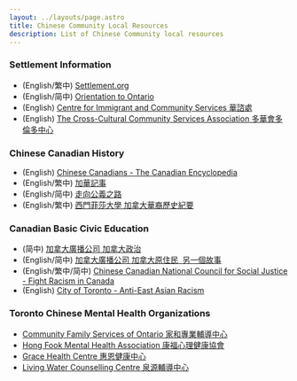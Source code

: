 ```yaml
---
layout: ../layouts/page.astro
title: Chinese Community Local Resources
description: List of Chinese Community local resources
---
```


### Settlement Information

-   (English/繁中) [Settlement.org](https://settlement.org/translated-information/chinese-traditional/)
-   (English/简中) [Orientation to Ontario](https://orientationontario.ca/)
-   (English) [Centre for Immigrant and Community Services 華諮處](https://www.cicscanada.com/)
-   (English) [The Cross-Cultural Community Services Association 多華會多倫多中心](https://tccsa.on.ca/)

### Chinese Canadian History

-   (English) [Chinese Canadians - The Canadian Encyclopedia](https://www.thecanadianencyclopedia.ca/en/article/chinese-canadians)
-   (English/繁中) [加華記事](http://wayback.archive-it.org/4160/20160413225613/http://ccs.library.ubc.ca/)
-   (English/简中) [走向公義之路](http://web.archive.org/web/20110903083038/http://www.roadtojustice.ca/)
-   (English/繁中) [西門菲莎大學 加拿大華裔歷史紀要](https://www.sfu.ca/chinese-canadian-history/chart.html)

### Canadian Basic Civic Education

-   (简中) [加拿大廣播公司 加拿大政治](https://www.rcinet.ca/politique-canadienne-zh/)
-   (English/简中) [加拿大廣播公司 加拿大原住民  另一個故事](https://www.rcinet.ca/autochtones-zh/)
-   (English/繁中/简中) [Chinese Canadian National Council for Social Justice - Fight Racism in Canada](https://ccncsj.ca/fightracismincanada/)
-   (English)  [City of Toronto - Anti-East Asian Racism](https://www.toronto.ca/community-people/get-involved/community/toronto-for-all/anti-east-asian-racism/)

### Toronto Chinese Mental Health Organizations

-   [Community Family Services of Ontario 家和專業輔導中心](https://cfso.care/)
-   [Hong Fook Mental Health Association 康福心理健康協會](https://hongfook.ca/)
-   [Grace Health Centre 惠恩健康中心](https://www.gracehealthcentre.ca/)
-   [Living Water Counselling Centre 泉源輔導中心](https://lwcounselling.ca/)
